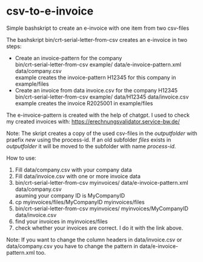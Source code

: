 # csv-to-e-invoice
Simple bashskript to create an e-invoice with one item from two csv-files

The bashskript bin/crt-serial-letter-from-csv creates an e-invoice
in two steps:
- Create an invoice-pattern for the company<br>
  bin/crt-serial-letter-from-csv example/ data/e-invoice-pattern.xml data/company.csv <br>
  example creates the invoice-pattern H12345 for this company in example/files
- Create an invoice from data invoice.csv for the company H12345 <br>
  bin/crt-serial-letter-from-csv example/ data/H12345 data/invoice.csv <br>
  example creates the invoice R2025001 in example/files 

The e-invoice-pattern is created with the help of chatgpt.
I used to check my created invoices with:
https://erechnungsvalidator.service-bw.de/

Note: The skript creates a copy of the used csv-files in the *outputfolder* with praefix *new* using the process-id.
If an old subfolder *files* exists in *outputfolder* it will be moved to the subfolder with name *process-id*. 

How to use:
 1. Fill data/company.csv with your company data
 2. Fill data/invoice.csv with one or more invoice data 
 3. bin/crt-serial-letter-from-csv myinvoices/ data/e-invoice-pattern.xml data/company.csv  <br>
    asuming your company ID is MyCompanyID
 4. cp myinvoices/files/MyCompanyID myinvoices/files
 5. bin/crt-serial-letter-from-csv myinvoices/ myinvoices/MyCompanyID data/invoice.csv
 6. find your invoices in myinvoices/files
 7. check whether your invoices are correct. I do it with the link above.

Note: If you want to change the column headers in data/invoice.csv or data/company.csv
you have to change the pattern in data/e-invoice-pattern.xml too.
